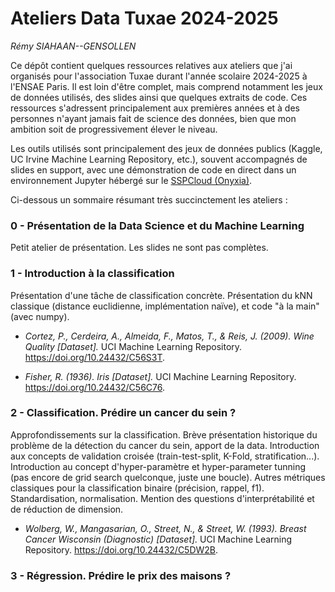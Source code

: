 # Ateliers Data Tuxae 2024-2025

_Rémy SIAHAAN--GENSOLLEN_

Ce dépôt contient quelques ressources relatives aux ateliers que j'ai organisés 
pour l'association Tuxae durant l'année scolaire 2024-2025 à l'ENSAE Paris.
Il est loin d'être complet, mais comprend notamment les jeux de données 
utilisés, des slides ainsi que quelques extraits de code. Ces ressources 
s'adressent principalement aux premières années et à des personnes n'ayant 
jamais fait de science des données, bien que mon ambition soit de 
progressivement élever le niveau.

Les outils utilisés sont principalement des jeux de données publics 
(Kaggle, UC Irvine Machine Learning Repository, etc.), souvent 
accompagnés de slides en support, avec une démonstration de code en 
direct dans un environnement Jupyter hébergé sur le 
[SSPCloud (Onyxia)](https://datalab.sspcloud.fr).

Ci-dessous un sommaire résumant très succinctement les ateliers :

### 0 - Présentation de la Data Science et du Machine Learning

Petit atelier de présentation. Les slides ne sont pas complètes.

### 1 - Introduction à la classification

Présentation d'une tâche de classification concrète. Présentation du kNN classique
(distance euclidienne, implémentation naïve), et code "à la main" (avec numpy).

- _Cortez, P., Cerdeira, A., Almeida, F., Matos, T., & Reis, J. (2009). 
Wine Quality [Dataset]._ UCI Machine Learning Repository.
https://doi.org/10.24432/C56S3T.

- _Fisher, R. (1936). Iris [Dataset]._ UCI Machine Learning Repository.
https://doi.org/10.24432/C56C76.

### 2 - Classification. Prédire un cancer du sein ?

Approfondissements sur la classification. Brève présentation historique
du problème de la détection du cancer du sein, apport de la data. Introduction
aux concepts de validation croisée (train-test-split, K-Fold, stratification...).
Introduction au concept d'hyper-paramètre et hyper-parameter tunning (pas encore 
de grid search quelconque, juste une boucle). Autres métriques classiques pour la
classification binaire (précision, rappel, f1). Standardisation, normalisation.
Mention des questions d'interprétabilité et de réduction de dimension.

- _Wolberg, W., Mangasarian, O., Street, N., & Street, W. (1993).
Breast Cancer Wisconsin (Diagnostic) [Dataset]._
UCI Machine Learning Repository. https://doi.org/10.24432/C5DW2B.

### 3 - Régression. Prédire le prix des maisons ?

